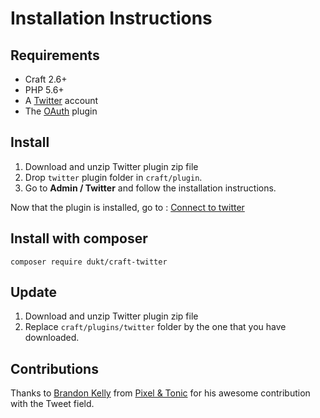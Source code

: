 # Installation Instructions

## Requirements

- Craft 2.6+
- PHP 5.6+
- A [Twitter](https://twitter.com/) account
- The [OAuth](https://dukt.net/craft/oauth) plugin

## Install

1. Download and unzip Twitter plugin zip file
1. Drop `twitter` plugin folder in `craft/plugin`.
1. Go to **Admin / Twitter** and follow the installation instructions.

Now that the plugin is installed, go to : [Connect to twitter](connect-twitter.md)

## Install with composer

    composer require dukt/craft-twitter

## Update
1. Download and unzip Twitter plugin zip file
1. Replace `craft/plugins/twitter` folder by the one that you have downloaded.

## Contributions

Thanks to [Brandon Kelly](https://twitter.com/brandonkelly) from [Pixel & Tonic](http://pixelandtonic.com/) for his awesome contribution with the Tweet field.
